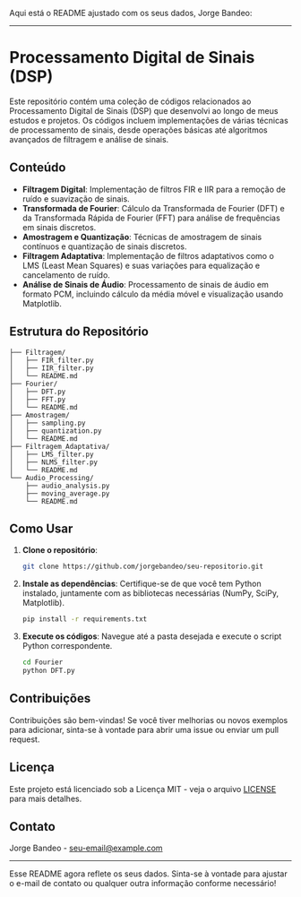 Aqui está o README ajustado com os seus dados, Jorge Bandeo:

---

# Processamento Digital de Sinais (DSP)

Este repositório contém uma coleção de códigos relacionados ao Processamento Digital de Sinais (DSP) que desenvolvi ao longo de meus estudos e projetos. Os códigos incluem implementações de várias técnicas de processamento de sinais, desde operações básicas até algoritmos avançados de filtragem e análise de sinais.

## Conteúdo

- **Filtragem Digital**: Implementação de filtros FIR e IIR para a remoção de ruído e suavização de sinais.
- **Transformada de Fourier**: Cálculo da Transformada de Fourier (DFT) e da Transformada Rápida de Fourier (FFT) para análise de frequências em sinais discretos.
- **Amostragem e Quantização**: Técnicas de amostragem de sinais contínuos e quantização de sinais discretos.
- **Filtragem Adaptativa**: Implementação de filtros adaptativos como o LMS (Least Mean Squares) e suas variações para equalização e cancelamento de ruído.
- **Análise de Sinais de Áudio**: Processamento de sinais de áudio em formato PCM, incluindo cálculo da média móvel e visualização usando Matplotlib.

## Estrutura do Repositório

```plaintext
├── Filtragem/
│   ├── FIR_filter.py
│   ├── IIR_filter.py
│   └── README.md
├── Fourier/
│   ├── DFT.py
│   ├── FFT.py
│   └── README.md
├── Amostragem/
│   ├── sampling.py
│   ├── quantization.py
│   └── README.md
├── Filtragem_Adaptativa/
│   ├── LMS_filter.py
│   ├── NLMS_filter.py
│   └── README.md
└── Audio_Processing/
    ├── audio_analysis.py
    ├── moving_average.py
    └── README.md
```

## Como Usar

1. **Clone o repositório**:
   ```bash
   git clone https://github.com/jorgebandeo/seu-repositorio.git
   ```
2. **Instale as dependências**:
   Certifique-se de que você tem Python instalado, juntamente com as bibliotecas necessárias (NumPy, SciPy, Matplotlib).
   ```bash
   pip install -r requirements.txt
   ```

3. **Execute os códigos**:
   Navegue até a pasta desejada e execute o script Python correspondente.
   ```bash
   cd Fourier
   python DFT.py
   ```

## Contribuições

Contribuições são bem-vindas! Se você tiver melhorias ou novos exemplos para adicionar, sinta-se à vontade para abrir uma issue ou enviar um pull request.

## Licença

Este projeto está licenciado sob a Licença MIT - veja o arquivo [LICENSE](LICENSE) para mais detalhes.

## Contato

Jorge Bandeo - [seu-email@example.com](mailto:seu-email@example.com)

---

Esse README agora reflete os seus dados. Sinta-se à vontade para ajustar o e-mail de contato ou qualquer outra informação conforme necessário!
